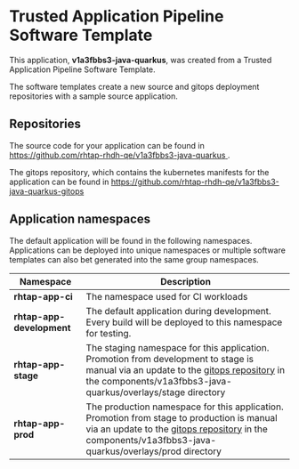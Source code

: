 # Trusted Application Pipeline Software Template

This application, **v1a3fbbs3-java-quarkus**, was created from a Trusted Application Pipeline Software Template.

The software templates create a new source and gitops deployment repositories with a sample source application. 

## Repositories

The source code for your application can be found in [https://github.com/rhtap-rhdh-qe/v1a3fbbs3-java-quarkus ](https://github.com/rhtap-rhdh-qe/v1a3fbbs3-java-quarkus ).
 
The gitops repository, which contains the kubernetes manifests for the application can be found in 
[https://github.com/rhtap-rhdh-qe/v1a3fbbs3-java-quarkus-gitops ](https://github.com/rhtap-rhdh-qe/v1a3fbbs3-java-quarkus-gitops ) 

## Application namespaces 

The default application will be found in the following namespaces. Applications can be deployed into unique namespaces or multiple software templates can also bet generated into the same group namespaces.  

|  Namespace   |  Description   |  
| -------- | -------- |
| **rhtap-app-ci** | The namespace used for CI workloads |
| **rhtap-app-development** | The default application during development. Every build will be deployed to this namespace for testing. |
| **rhtap-app-stage** | The staging namespace for this application. Promotion from development to stage is manual via an update to the [gitops repository](https://github.com/rhtap-rhdh-qe/v1a3fbbs3-java-quarkus-gitops ) in the components/v1a3fbbs3-java-quarkus/overlays/stage directory |
| **rhtap-app-prod** | The production namespace for this application. Promotion from stage to production is manual via an update to the [gitops repository](https://github.com/rhtap-rhdh-qe/v1a3fbbs3-java-quarkus-gitops ) in the components/v1a3fbbs3-java-quarkus/overlays/prod directory |